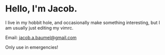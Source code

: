 # Hello, I'm Jacob.

I live in my hobbit hole, and occasionally make something interesting, but I am usually just editing my vimrc.

Email: jacob.a.baumel@gmail.com

Only use in emergencies!
